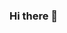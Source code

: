 ### Hi there 👋

<!--
**Maryna-Kamenna/maryna-kamenna** is a ✨ _special_ ✨ repository because its `README.md` (this file) appears on your GitHub profile.

Here are some ideas to get you started:

- 🔭 I’m currently working on Java Script ( React )
- 🌱 I’m currently learning Java Script
- 👯 I’m looking to collaborate on disainers to make your projects revive)
- 💬 Ask me about Odessa, traveling or codding))
- 📫 How to reach me: massage me at Telegram: @blonDev
-->
